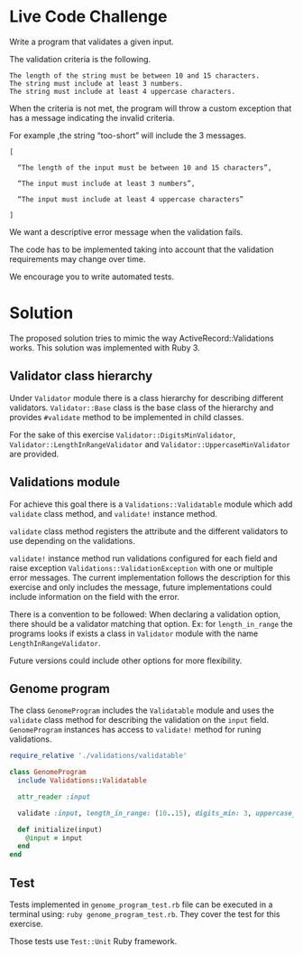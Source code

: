 # Live Code Challenge

Write a program that validates a given input.

The validation criteria is the following.

    The length of the string must be between 10 and 15 characters.
    The string must include at least 3 numbers.
    The string must include at least 4 uppercase characters.

When the criteria is not met, the program will throw a custom exception that has a message indicating the invalid criteria.

For example ,the string “too-short” will include the 3 messages.

    [

      “The length of the input must be between 10 and 15 characters”,

      “The input must include at least 3 numbers”,

      “The input must include at least 4 uppercase characters”

    ]

We want a descriptive error message when the validation fails.

The code has to be implemented taking into account that the validation requirements may change over time.

We encourage you to write automated tests.

# Solution

The proposed solution tries to mimic the way ActiveRecord::Validations works. This solution was implemented with Ruby 3.

## Validator class hierarchy

Under `Validator` module there is a class hierarchy for
describing different validators. `Validator::Base` class is the base class of the hierarchy and provides `#validate` method to be implemented in child classes.

For the sake of this exercise `Validator::DigitsMinValidator`, `Validator::LengthInRangeValidator` and `Validator::UppercaseMinValidator` are provided.

## Validations module
For achieve this goal there is a `Validations::Validatable` module which add `validate` class method, and `validate!` instance method.

`validate` class method registers the attribute and the
different validators to use depending on the validations.

`validate!` instance method run validations configured for each field and raise exception `Validations::ValidationException` with one or multiple error messages.
The current implementation follows the description for this exercise and only includes the message, future implementations could include information on the field with the error.

There is a convention to be followed: When declaring a validation option, there should be a validator matching that option.
Ex: for `length_in_range` the programs looks if exists a class in `Validator` module with the name `LengthInRangeValidator`.

Future versions could include other options for more flexibility.

## Genome program

The class `GenomeProgram` includes the `Validatable` module and uses the `validate` class method for describing the validation on the `input` field. `GenomeProgram` instances has access to `validate!` method for runing validations.

```ruby
require_relative './validations/validatable'

class GenomeProgram
  include Validations::Validatable

  attr_reader :input

  validate :input, length_in_range: (10..15), digits_min: 3, uppercase_min: 4

  def initialize(input)
    @input = input
  end
end
```

## Test

Tests implemented in `genome_program_test.rb` file can be executed in a terminal using: `ruby genome_program_test.rb`. They cover the test for this exercise.

Those tests use `Test::Unit` Ruby framework.
